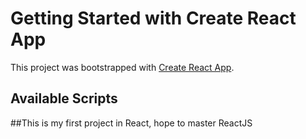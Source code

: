 # Getting Started with Create React App

This project was bootstrapped with [Create React App](https://github.com/facebook/create-react-app).

## Available Scripts

##This is my first project in React, hope to master ReactJS
